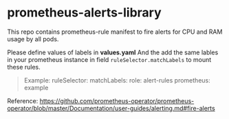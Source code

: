 # prometheus-alerts-library
This repo contains prometheus-rule manifest to fire alerts for CPU and RAM usage by all pods.

Please define values of labels in **values.yaml**
And the add the same lables in your prometheus instance in field `ruleSelector.matchLabels` to mount these rules. 
> Example:
 ruleSelector:
    matchLabels:
      role: alert-rules
      prometheus: example

Reference: https://github.com/prometheus-operator/prometheus-operator/blob/master/Documentation/user-guides/alerting.md#fire-alerts